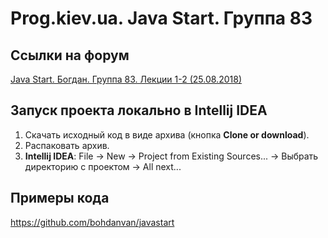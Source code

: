 Prog.kiev.ua. Java Start. Группа 83
===

## Cсылки на форум

[Java Start. Богдан. Группа 83. Лекции 1-2 (25.08.2018)](https://prog.kiev.ua/forum/index.php/topic,3826.0.html)

## Запуск проекта локально в Intellij IDEA

1. Скачать исходный код в виде архива (кнопка **Clone or download**).
2. Распаковать архив.
3. **Intellij IDEA**: File -> New -> Project from Existing Sources... -> Выбрать директорию с проектом -> All next...

## Примеры кода

https://github.com/bohdanvan/javastart
